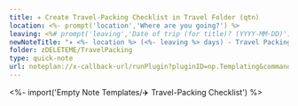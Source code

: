 ```yaml
---
title: ✈️ Create Travel-Packing Checklist in Travel Folder (qtn)
location: <%- prompt('location','Where are you going?') %>
leaving: <%# prompt('leaving','Date of trip (for title)? (YYYY-MM-DD)') %>
newNoteTitle: "✈️ <%- location %> (<%- leaving %> days) - Travel Packing Checklist"
folder: zDELETEME/TravelPacking
type: quick-note
url: noteplan://x-callback-url/runPlugin?pluginID=np.Templating&command=New%20note%20using%20Quick%20Note%20Template&arg0=%E2%9C%88%EF%B8%8F%20Create%20Travel-Packing%20Checklist%20in%20Travel%20Folder%20%28qtn%29
---
```

<%- import('Empty Note Templates/✈️ Travel-Packing Checklist') %>